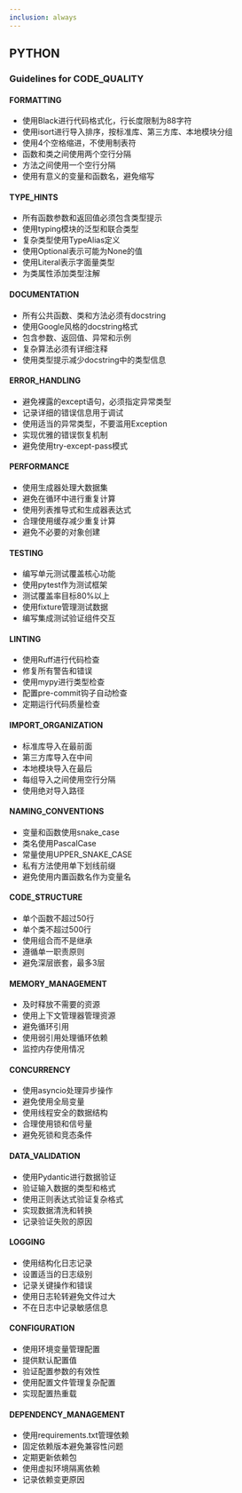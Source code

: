 ```yaml
---
inclusion: always
---
```


## PYTHON

### Guidelines for CODE_QUALITY

#### FORMATTING

- 使用Black进行代码格式化，行长度限制为88字符
- 使用isort进行导入排序，按标准库、第三方库、本地模块分组
- 使用4个空格缩进，不使用制表符
- 函数和类之间使用两个空行分隔
- 方法之间使用一个空行分隔
- 使用有意义的变量和函数名，避免缩写

#### TYPE_HINTS

- 所有函数参数和返回值必须包含类型提示
- 使用typing模块的泛型和联合类型
- 复杂类型使用TypeAlias定义
- 使用Optional表示可能为None的值
- 使用Literal表示字面量类型
- 为类属性添加类型注解

#### DOCUMENTATION

- 所有公共函数、类和方法必须有docstring
- 使用Google风格的docstring格式
- 包含参数、返回值、异常和示例
- 复杂算法必须有详细注释
- 使用类型提示减少docstring中的类型信息

#### ERROR_HANDLING

- 避免裸露的except语句，必须指定异常类型
- 记录详细的错误信息用于调试
- 使用适当的异常类型，不要滥用Exception
- 实现优雅的错误恢复机制
- 避免使用try-except-pass模式

#### PERFORMANCE

- 使用生成器处理大数据集
- 避免在循环中进行重复计算
- 使用列表推导式和生成器表达式
- 合理使用缓存减少重复计算
- 避免不必要的对象创建

#### TESTING

- 编写单元测试覆盖核心功能
- 使用pytest作为测试框架
- 测试覆盖率目标80%以上
- 使用fixture管理测试数据
- 编写集成测试验证组件交互

#### LINTING

- 使用Ruff进行代码检查
- 修复所有警告和错误
- 使用mypy进行类型检查
- 配置pre-commit钩子自动检查
- 定期运行代码质量检查

#### IMPORT_ORGANIZATION

- 标准库导入在最前面
- 第三方库导入在中间
- 本地模块导入在最后
- 每组导入之间使用空行分隔
- 使用绝对导入路径

#### NAMING_CONVENTIONS

- 变量和函数使用snake_case
- 类名使用PascalCase
- 常量使用UPPER_SNAKE_CASE
- 私有方法使用单下划线前缀
- 避免使用内置函数名作为变量名

#### CODE_STRUCTURE

- 单个函数不超过50行
- 单个类不超过500行
- 使用组合而不是继承
- 遵循单一职责原则
- 避免深层嵌套，最多3层

#### MEMORY_MANAGEMENT

- 及时释放不需要的资源
- 使用上下文管理器管理资源
- 避免循环引用
- 使用弱引用处理循环依赖
- 监控内存使用情况

#### CONCURRENCY

- 使用asyncio处理异步操作
- 避免使用全局变量
- 使用线程安全的数据结构
- 合理使用锁和信号量
- 避免死锁和竞态条件

#### DATA_VALIDATION

- 使用Pydantic进行数据验证
- 验证输入数据的类型和格式
- 使用正则表达式验证复杂格式
- 实现数据清洗和转换
- 记录验证失败的原因

#### LOGGING

- 使用结构化日志记录
- 设置适当的日志级别
- 记录关键操作和错误
- 使用日志轮转避免文件过大
- 不在日志中记录敏感信息

#### CONFIGURATION

- 使用环境变量管理配置
- 提供默认配置值
- 验证配置参数的有效性
- 使用配置文件管理复杂配置
- 实现配置热重载

#### DEPENDENCY_MANAGEMENT

- 使用requirements.txt管理依赖
- 固定依赖版本避免兼容性问题
- 定期更新依赖包
- 使用虚拟环境隔离依赖
- 记录依赖变更原因
